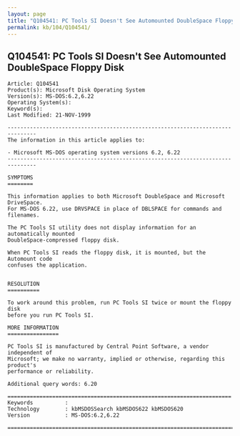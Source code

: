 ```yaml
---
layout: page
title: "Q104541: PC Tools SI Doesn't See Automounted DoubleSpace Floppy Disk"
permalink: kb/104/Q104541/
---
```


## Q104541: PC Tools SI Doesn't See Automounted DoubleSpace Floppy Disk

	Article: Q104541
	Product(s): Microsoft Disk Operating System
	Version(s): MS-DOS:6.2,6.22
	Operating System(s): 
	Keyword(s): 
	Last Modified: 21-NOV-1999
	
	-------------------------------------------------------------------------------
	The information in this article applies to:
	
	- Microsoft MS-DOS operating system versions 6.2, 6.22 
	-------------------------------------------------------------------------------
	
	SYMPTOMS
	========
	
	This information applies to both Microsoft DoubleSpace and Microsoft DriveSpace.
	For MS-DOS 6.22, use DRVSPACE in place of DBLSPACE for commands and filenames.
	
	The PC Tools SI utility does not display information for an automatically mounted
	DoubleSpace-compressed floppy disk.
	
	When PC Tools SI reads the floppy disk, it is mounted, but the Automount code
	confuses the application.
	
	
	RESOLUTION
	==========
	
	To work around this problem, run PC Tools SI twice or mount the floppy disk
	before you run PC Tools SI.
	
	MORE INFORMATION
	================
	
	PC Tools SI is manufactured by Central Point Software, a vendor independent of
	Microsoft; we make no warranty, implied or otherwise, regarding this product's
	performance or reliability.
	
	Additional query words: 6.20
	
	======================================================================
	Keywords          :  
	Technology        : kbMSDOSSearch kbMSDOS622 kbMSDOS620
	Version           : MS-DOS:6.2,6.22
	
	=============================================================================
	
